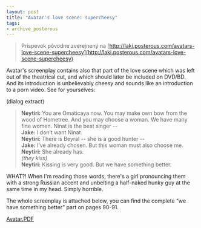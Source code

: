 ```yaml
---
layout: post
title: "Avatar's love scene: supercheesy"
tags:
- archive_posterous
---
```

> Príspevok pôvodne zverejnený na [http://laki.posterous.com/avatars-love-scene-supercheesy](http://laki.posterous.com/avatars-love-scene-supercheesy)

Avatar's screenplay contains also that part of the love scene which was left out of the theatrical cut, and which should later be included on DVD/BD. And its introduction is unbelievably cheesy and sounds like an introduction to a porn video. See for yourselves:

(dialog extract)

> **Neytiri:** You are Omaticaya now. You may make own bow from the wood of Hometree. And you may choose a woman. We have many fine women. Ninat is the best singer --  
> **Jake:** I don’t want Ninat.  
> **Neytiri:** There is Beyral -- she is a good hunter --  
> **Jake:** I’ve already chosen. But this woman must also choose me.  
> **Neytiri:** She already has.  
> *(they kiss)*  
> **Neytiri:** Kissing is very good. But we have something better.

WHAT?! When I'm reading those words, there's a girl pronouncing them with a strong Russian accent and unbelting a half-naked hunky guy at the same time in my head. Simply horrible.

The whole screenplay is attached below, you can find the complete “we have something better” part on pages 90-91.

[Avatar.PDF](/media/2010/Avatar.PDF)